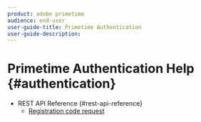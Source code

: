 ```yaml
---
product: adobe primetime
audience: end-user
user-guide-title: Primetime Authentication
user-guide-description: 
---
```


# Primetime Authentication Help {#authentication}

+ REST API Reference {#rest-api-reference}
  + [Registration code request](/help/authentication/registration-code-request.md)